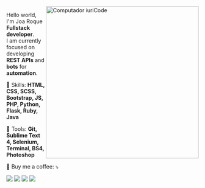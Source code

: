 <img src="https://raw.githubusercontent.com/MicaelliMedeiros/micaellimedeiros/master/image/computer-illustration.png" min-width="400px" max-width="400px" width="400px" align="right" alt="Computador iuriCode">

<p align="left"> 
  Hello world, I'm Joa Roque <strong>Fullstack developer</strong>.<br>
 I am currently focused on developing <strong>REST APIs</strong> and <strong>bots</strong> for <strong>automation</strong>.
</p>

<p align="left">
  🦄 Skills: <strong>HTML, CSS, SCSS, Bootstrap, JS, PHP, Python, Flask, Ruby, Java</strong>
</p>

<p align="left">
  💼 Tools: <strong>Git, Sublime Text 4, Selenium, Terminal, BS4, Photoshop</strong>
</p>

<p align="left">
  💌 Buy me a coffee: ⤵️
</p>

<p align="left">
  <a href="#" alt="Gmail">
  <img src="https://img.shields.io/badge/-Gmail-FF0000?style=flat-square&labelColor=FF0000&logo=gmail&logoColor=white&link=catumuaroque@gmail.com" /></a>

  <a href="#" alt="Linkedin">
  <img src="https://img.shields.io/badge/-Linkedin-0e76a8?style=flat-square&logo=Linkedin&logoColor=white&link=https://ao.linkedin.com/in/joaquim-catumua-roque/e" /></a>

  <a href="#" alt="Facebook">
  <img src="https://img.shields.io/badge/-Facebook-3b5998?style=flat-square&labelColor=3b5998&logo=facebook&logoColor=white&link=https://free.facebook.com/profile.php?id=100025057463273"/></a>

  <a href="#" alt="Instagram">
  <img src="https://img.shields.io/badge/-Instagram-DF0174?style=flat-square&labelColor=DF0174&logo=instagram&logoColor=white&link=https://instagram.com/catumua_"/></a>
</p>  
